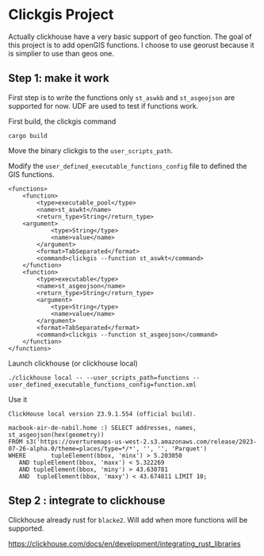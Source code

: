 # Clickgis Project

Actually clickhouse have a very basic support of geo function.
The goal of this project is to add openGIS functions.
I choose to use georust because it is simplier to use than geos one.

## Step 1: make it work

First step is to write the functions only `st_aswkb` and `st_asgeojson` are supported for now.
UDF are used to test if functions work.

First build, the clickgis command

```
cargo build
```

Move the binary clickgis to the `user_scripts_path`.

Modify the `user_defined_executable_functions_config` file to defined the GIS functions.

```
<functions>
    <function>
        <type>executable_pool</type>
        <name>st_aswkt</name>
        <return_type>String</return_type>
	<argument>
            <type>String</type>
            <name>value</name>
        </argument>
        <format>TabSeparated</format>
        <command>clickgis --function st_aswkt</command>
    </function>
    <function>
	    <type>executable</type>
	    <name>st_asgeojson</name>
	    <return_type>String</return_type>
	    <argument>
		    <type>String</type>
		    <name>value</name>
	    </argument>
	    <format>TabSeparated</format>
	    <command>clickgis --function st_asgeojson</command>
	</function>
</functions>
```

Launch clickhouse (or clickhouse local)

```
./clickhouse local -- --user_scripts_path=functions --user_defined_executable_functions_config=function.xml
```

Use it 

```
ClickHouse local version 23.9.1.554 (official build).

macbook-air-de-nabil.home :) SELECT addresses, names, st_asgeojson(hex(geometry))
FROM s3('https://overturemaps-us-west-2.s3.amazonaws.com/release/2023-07-26-alpha.0/theme=places/type=*/*', '', '', 'Parquet')
WHERE       tupleElement(bbox, 'minx') > 5.203050
   AND tupleElement(bbox, 'maxx') < 5.322269
   AND tupleElement(bbox, 'miny') > 43.630781
   AND  tupleElement(bbox, 'maxy') < 43.674811 LIMIT 10;
```



## Step 2 : integrate to clickhouse

Clickhouse already rust for `blacke2`.
Will add when more functions will be supported.

https://clickhouse.com/docs/en/development/integrating_rust_libraries

